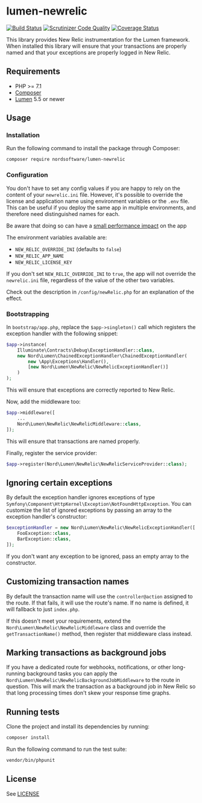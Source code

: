 # lumen-newrelic

[![Build Status](https://travis-ci.org/digiaonline/lumen-newrelic.svg?branch=develop)](https://travis-ci.org/digiaonline/lumen-newrelic)
[![Scrutinizer Code Quality](https://scrutinizer-ci.com/g/digiaonline/lumen-newrelic/badges/quality-score.png?b=master)](https://scrutinizer-ci.com/g/digiaonline/lumen-newrelic/?branch=master)
[![Coverage Status](https://coveralls.io/repos/github/digiaonline/lumen-newrelic/badge.svg?branch=master)](https://coveralls.io/github/digiaonline/lumen-newrelic?branch=master)

This library provides New Relic instrumentation for the Lumen framework. When installed this library will ensure that 
your transactions are properly named and that your exceptions are properly logged in New Relic.

## Requirements

- PHP >= 7.1
- [Composer](http://getcomposer.org)
- [Lumen](https://lumen.laravel.com/) 5.5 or newer

## Usage

### Installation

Run the following command to install the package through Composer:

```sh
composer require nordsoftware/lumen-newrelic
```

### Configuration

You don't have to set any config values if you are happy to rely on the content of your `newrelic.ini` file. However,
it's possible to override the license and application name using environment variables or the `.env` file. This can be
useful if you deploy the same app in multiple environments, and therefore need distinguished names for each.

Be aware that doing so can have a [small performance impact](https://github.com/In-Touch/newrelic/blob/5dc4eb7a25731f92cdbfb7a094a788cf137df40e/src/Newrelic.php#L82-L87) on the app

The environment variables available are:

* `NEW_RELIC_OVERRIDE_INI` (defaults to `false`)
* `NEW_RELIC_APP_NAME`
* `NEW_RELIC_LICENSE_KEY`

If you don't set `NEW_RELIC_OVERRIDE_INI` to `true`, the app will not override the `newrelic.ini` file, regardless of the 
value of the other two variables.

Check out the description in `/config/newRelic.php` for an explanation of the effect.

### Bootstrapping

In `bootstrap/app.php`, replace the `$app->singleton()` call which registers the exception handler with the following 
snippet:

```php
$app->instance(
    Illuminate\Contracts\Debug\ExceptionHandler::class,
    new Nord\Lumen\ChainedExceptionHandler\ChainedExceptionHandler(
        new \App\Exceptions\Handler(),
        [new Nord\Lumen\NewRelic\NewRelicExceptionHandler()]
    )
);
```

This will ensure that exceptions are correctly reported to New Relic.

Now, add the middleware too:

```php
$app->middleware([
	...
	Nord\Lumen\NewRelic\NewRelicMiddleware::class,
]);
```

This will ensure that transactions are named properly.

Finally, register the service provider:

```php
$app->register(Nord\Lumen\NewRelic\NewRelicServiceProvider::class);
```

## Ignoring certain exceptions

By default the exception handler ignores exceptions of type 
`Symfony\Component\HttpKernel\Exception\NotFoundHttpException`. You can customize the list of ignored exceptions by 
passing an array to the exception handler's constructor:

```php
$exceptionHandler = new Nord\Lumen\NewRelic\NewRelicExceptionHandler([
	FooException::class,
	BarException::class,
]);
```

If you don't want any exception to be ignored, pass an empty array to the constructor.

## Customizing transaction names

By default the transaction name will use the `controller@action` assigned to the route. If that fails, it will use the 
route's name. If no name is defined, it will fallback to just `index.php`.

If this doesn't meet your requirements, extend the `Nord\Lumen\NewRelic\NewRelicMiddleware` class and override the 
`getTransactionName()` method, then register that middleware class instead.

## Marking transactions as background jobs

If you have a dedicated route for webhooks, notifications, or other long-running background tasks you can apply the 
`Nord\Lumen\NewRelic\NewRelicBackgroundJobMiddleware` to the route in question. This will mark the transaction as a 
background job in New Relic so that long processing times don't skew your response time graphs.

## Running tests

Clone the project and install its dependencies by running:

```sh
composer install
```

Run the following command to run the test suite:

```sh
vendor/bin/phpunit
```

## License

See [LICENSE](LICENSE)
